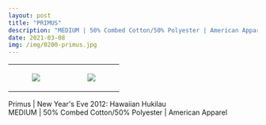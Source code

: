 ```yaml
---
layout: post
title: "PRIMUS"
description: "MEDIUM | 50% Combed Cotton/50% Polyester | American Apparel"
date: 2021-03-08
img: /img/0200-primus.jpg
---
```




<table style="width:100%;"><tr><td style="vertical-align:top;">
      <figure class="tmblr-full" data-orig-height="2048" data-orig-width="1365" data-orig-src="https://concertshirts.netlify.app/shirts/0200/0200-01.jpg"><img src="https://64.media.tumblr.com/dcc53c7e35a5b187d7f5f5c8b173c79d/9d8196ab7dc661c4-55/s540x810/bda7b4385f3a98e8e8e08145f05860838a51d15d.jpg" data-orig-height="2048" data-orig-width="1365" data-orig-src="https://concertshirts.netlify.app/shirts/0200/0200-01.jpg"/></figure></td>
    <td style="vertical-align:top;">
      <figure class="tmblr-full" data-orig-height="2048" data-orig-width="1365" data-orig-src="https://concertshirts.netlify.app/shirts/0200/0200-02.jpg"><img src="https://64.media.tumblr.com/3071c94a9b2d74dba3c30a7216b3d643/9d8196ab7dc661c4-32/s540x810/aada53a91a8fb4f2d777e134cee300c6e5aab64a.jpg" data-orig-height="2048" data-orig-width="1365" data-orig-src="https://concertshirts.netlify.app/shirts/0200/0200-02.jpg"/></figure></td>
  </tr></table><p>
  Primus | New Year's Eve 2012: Hawaiian Hukilau<br/>MEDIUM | 50% Combed Cotton/50% Polyester | American Apparel
</p>
